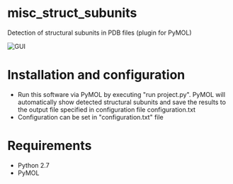 # misc_struct_subunits
Detection of structural subunits in PDB files (plugin for PyMOL)

![GUI](https://github.com/xbendl/misc_struct_subunits/blob/main/figx.png)

Installation and configuration
==============================
- Run this software via PyMOL by executing "run project.py". PyMOL will automatically show detected structural subunits and save the results to the output file specified in configuration file configuration.txt
- Configuration can be set in "configuration.txt" file

Requirements
============
- Python 2.7
- PyMOL
